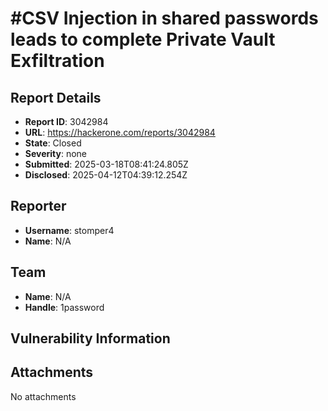 # #**CSV Injection in shared passwords leads to complete Private Vault Exfiltration**

## Report Details
- **Report ID**: 3042984
- **URL**: https://hackerone.com/reports/3042984
- **State**: Closed
- **Severity**: none
- **Submitted**: 2025-03-18T08:41:24.805Z
- **Disclosed**: 2025-04-12T04:39:12.254Z

## Reporter
- **Username**: stomper4
- **Name**: N/A

## Team
- **Name**: N/A
- **Handle**: 1password

## Vulnerability Information


## Attachments
No attachments
